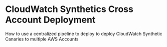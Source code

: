# CloudWatch Synthetics Cross Account Deployment
 How to use a centralized pipeline to deploy to deploy CloudWatch Synthetic Canaries to multiple AWS Accounts
